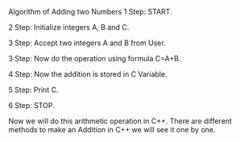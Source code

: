 Algorithm of Adding two Numbers
1 Step: START.

2 Step: Initialize integers A, B and C.

3 Step: Accept two integers A and B from User.

3 Step: Now do the operation using formula C=A+B.

4 Step: Now the addition is stored in C Variable.

5 Step: Print C.

6 Step: STOP.

Now we will do this arithmetic operation in C++. There are different methods to make an Addition in C++ we will see it one by one.
